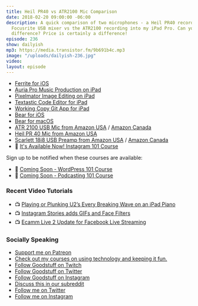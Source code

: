```yaml
---
title: Heil PR40 vs ATR2100 Mic Comparison
date: 2018-02-20 09:00:00 -06:00
description: A quick comparison of two microphones - a Heil PR40 recorded into my
  Focusrite USB mixer vs the ATR2100 recording into my iPad Pro. Can you tell the
  difference? Price is certainly a difference!
episode: 236
show: dailyish
mp3: https://media.transistor.fm/9b691b4c.mp3
image: "/uploads/dailyish-236.jpg"
video: 
layout: episode
---
```


* [Ferrite for iOS](https://itunes.apple.com/us/app/ferrite-recording-studio/id1018780185?mt=8&at=10l4Ki)
* [Auria Pro Music Production on iPad](https://itunes.apple.com/us/app/auria-pro-music-production/id1016291290?mt=8&at=10l4Ki)
* [Pixelmator Image Editing on iPad](https://itunes.apple.com/us/app/pixelmator/id924695435?mt=8&at=10l4Ki)
* [Textastic Code Editor for iPad](https://itunes.apple.com/us/app/textastic-code-editor-6/id1049254261?mt=8&at=10l4Ki)
* [Working Copy Git App for iPad](https://itunes.apple.com/us/app/working-copy/id896694807?mt=8&at=10l4Ki)
* [Bear for iOS](https://itunes.apple.com/us/app/bear/id1016366447?mt=8&at=10l4Ki)
* [Bear for macOS](https://geo.itunes.apple.com/us/app/bear/id1091189122?mt=12&at=10l4Ki)
* [ATR 2100 USB Mic from Amazon USA](http://amzn.to/2BESmWi) / [Amazon Canada](http://amzn.to/2EQ7NNt)
* [Heil PR 40 Mic from Amazon USA](http://amzn.to/2HvZwfT)
* [Scarlett 18i8 USB Preamp from Amazon USA](http://amzn.to/2HxOEhU) / [Amazon Canada](http://amzn.to/2HuanXI)
* 🌅 [It's Available Now! Instagram 101 Course](https://courses.chrisenns.com/instagram-101)

Sign up to be notified when these courses are available:

* 📝 [Coming Soon - WordPress 101 Course](https://courses.chrisenns.com/wordpress-101)
* 🎤 [Coming Soon - Podcasting 101 Course](https://courses.chrisenns.com/podcasting-101)

### Recent Video Tutorials

* 📺 [Playing or Plunking U2’s Every Breaking Wave on an iPad Piano](https://www.youtube.com/watch?v=K_TMTh4Qoyo)
* 📺 [Instagram Stories adds GIFs and Face Filters](https://www.youtube.com/watch?v=c3dGlqozYk4)
* 📺 [Ecamm Live 2 Update for Facebook Live Streaming](https://www.youtube.com/watch?v=nDWEGmDowys)

### Socially Speaking

* [Support me on Patreon](https://www.patreon.com/ichris)
* [Check out my courses on using technology and keeping it fun.](https://courses.chrisenns.com)
* [Follow Goodstuff on Twitch](https://www.twitch.tv/goodstuff_fm)
* [Follow Goodstuff on Twitter](https://twitter.com/goodstufffm)
* [Follow Goodstuff on Instagram](https://www.instagram.com/goodstuff_fm/)
* [Discuss this in our subreddit](https://www.reddit.com/r/Goodstuff_fm/)
* [Follow me on Twitter](https://www.twitter.com/ichris)
* [Follow me on Instagram](https://www.instagram.com/ichrisv2/)
